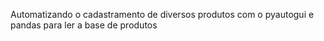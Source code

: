 Automatizando o cadastramento de diversos produtos com o pyautogui e pandas para ler a base de produtos
